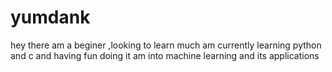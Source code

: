 # yumdank
hey there am a beginer ,looking to learn much 
am currently learning python and c and having fun doing it 
am into machine learning and its applications
